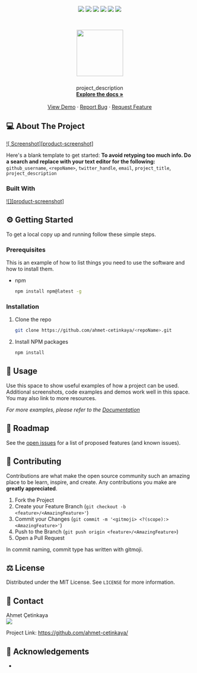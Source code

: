 <p align="center">
  <a href="https://github.com/ahmet-cetinkaya/<repoName>/graphs/contributors"><img src="https://img.shields.io/github/contributors/ahmet-cetinkaya/<repoName>.svg?style=for-the-badge"></a>
  <a href="https://github.com/ahmet-cetinkaya/<repoName>/network/members"><img src="https://img.shields.io/github/forks/ahmet-cetinkaya/<repoName>.svg?style=for-the-badge"></a>
  <a href="https://github.com/ahmet-cetinkaya/<repoName>/stargazers"><img src="https://img.shields.io/github/stars/ahmet-cetinkaya/<repoName>.svg?style=for-the-badge"></a>
  <a href="https://github.com/ahmet-cetinkaya/<repoName>/issues"><img src="https://img.shields.io/github/issues/ahmet-cetinkaya/<repoName>.svg?style=for-the-badge"></a>
  <a href="https://github.com/ahmet-cetinkaya/<repoName>/blob/master/LICENSE.txt"><img src="https://img.shields.io/github/license/ahmet-cetinkaya/<repoName>.svg?style=for-the-badge"></a>
  <a href="https://linkedin.com/in/ahmet-cetinkaya"><img src="https://img.shields.io/badge/LinkedIn-0077B5?style=for-the-badge&logo=linkedin&logoColor=white"></a>
</p>
<br />

<p align="center">
  <a href="https://github.com/ahmet-cetinkaya/<repoName>"><img src="repo_icon" height="125"></a>
  <h3 align="center"><repoTitle></h3>
  <p align="center">
    project_description
    <br />
    <a href="https://github.com/ahmet-cetinkaya/<repoName>"><strong>Explore the docs »</strong></a>
    <br />
    <br />
    <a href="https://github.com/ahmet-cetinkaya/<repoName>">View Demo</a>
    ·
    <a href="https://github.com/ahmet-cetinkaya/<repoName>/issues">Report Bug</a>
    ·
    <a href="https://github.com/ahmet-cetinkaya/<repoName>/issues">Request Feature</a>
  </p>
</p>

## 💻 About The Project

[![<repoTitle> Screenshot][product-screenshot]](https://example.com)

Here's a blank template to get started:
**To avoid retyping too much info. Do a search and replace with your text editor for the following:**
`github_username`, `<repoName>`, `twitter_handle`, `email`, `project_title`, `project_description`

### Built With

[![][product-screenshot]](https://example.com)

## ⚙️ Getting Started

To get a local copy up and running follow these simple steps.

### Prerequisites

This is an example of how to list things you need to use the software and how to install them.

- npm
  ```sh
  npm install npm@latest -g
  ```

### Installation

1. Clone the repo
   ```sh
   git clone https://github.com/ahmet-cetinkaya/<repoName>.git
   ```
2. Install NPM packages
   ```sh
   npm install
   ```

## 🚀 Usage

Use this space to show useful examples of how a project can be used. Additional screenshots, code examples and demos work well in this space. You may also link to more resources.

_For more examples, please refer to the [Documentation](https://example.com)_

## 🚧 Roadmap

See the [open issues](https://github.com/ahmet-cetinkaya/<repoName>/issues) for a list of proposed features (and known issues).

## 🤝 Contributing

Contributions are what make the open source community such an amazing place to be learn, inspire, and create. Any contributions you make are **greatly appreciated**.

1. Fork the Project
2. Create your Feature Branch (`git checkout -b <feature>/<AmazingFeature>'`)
3. Commit your Changes (`git commit -m '<gitmoji> <?(scope):> <AmazingFeature>'`)
4. Push to the Branch (`git push origin <feature>/<AmazingFeature>`)
5. Open a Pull Request

In commit naming, commit type has written with gitmoji.

## ⚖️ License

Distributed under the MIT License. See `LICENSE` for more information.

## 📧 Contact

<div>Ahmet Çetinkaya<div>
<a href="https://ahmetcetinkaya.info/"><img src="https://img.shields.io/badge/ahmetcetinkaya.info-F4D03E.svg?&style=for-the-badge&logo=Cliqz&logoColor=black" /></a>

Project Link: [https://github.com/ahmet-cetinkaya/<repoName>](https://github.com/ahmet-cetinkaya/<repoName>)

## 🙏 Acknowledgements

- []()
